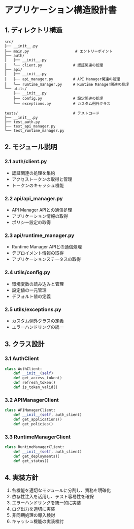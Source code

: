 # アプリケーション構造設計書

## 1. ディレクトリ構造

```
src/
├── __init__.py
├── main.py                     # エントリーポイント
├── auth/
│   ├── __init__.py
│   └── client.py              # 認証関連の処理
├── api/
│   ├── __init__.py
│   ├── api_manager.py         # API Manager関連の処理
│   └── runtime_manager.py     # Runtime Manager関連の処理
└── utils/
    ├── __init__.py
    ├── config.py              # 設定関連の処理
    └── exceptions.py          # カスタム例外クラス

tests/                         # テストコード
├── __init__.py
├── test_auth.py
├── test_api_manager.py
└── test_runtime_manager.py
```

## 2. モジュール説明

### 2.1 auth/client.py
- 認証関連の処理を集約
- アクセストークンの取得と管理
- トークンのキャッシュ機能

### 2.2 api/api_manager.py
- API Manager APIとの通信処理
- アプリケーション情報の取得
- ポリシー設定の取得

### 2.3 api/runtime_manager.py
- Runtime Manager APIとの通信処理
- デプロイメント情報の取得
- アプリケーションステータスの取得

### 2.4 utils/config.py
- 環境変数の読み込みと管理
- 設定値の一元管理
- デフォルト値の定義

### 2.5 utils/exceptions.py
- カスタム例外クラスの定義
- エラーハンドリングの統一

## 3. クラス設計

### 3.1 AuthClient
```python
class AuthClient:
    def __init__(self)
    def get_access_token()
    def refresh_token()
    def is_token_valid()
```

### 3.2 APIManagerClient
```python
class APIManagerClient:
    def __init__(self, auth_client)
    def get_applications()
    def get_policies()
```

### 3.3 RuntimeManagerClient
```python
class RuntimeManagerClient:
    def __init__(self, auth_client)
    def get_deployments()
    def get_status()
```

## 4. 実装方針

1. 各機能を適切なモジュールに分割し、責務を明確化
2. 依存性注入を活用し、テスト容易性を確保
3. エラーハンドリングを統一的に実装
4. ログ出力を適切に実装
5. 非同期処理の導入検討
6. キャッシュ機能の実装検討
